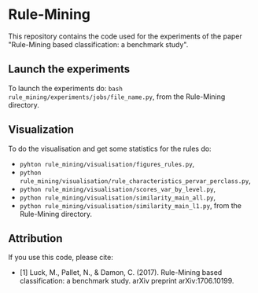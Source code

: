 # Rule-Mining

This repository contains the code used for the experiments of the paper "Rule-Mining based classification: a benchmark study".

## Launch the experiments
To launch the experiments do: `bash rule_mining/experiments/jobs/file_name.py`, from the Rule-Mining directory.

## Visualization
To do the visualisation and get some statistics for the rules do:
- `pyhton rule_mining/visualisation/figures_rules.py`,
- `python rule_mining/visualisation/rule_characteristics_pervar_perclass.py`,
- `python rule_mining/visualisation/scores_var_by_level.py`,
- `python rule_mining/visualisation/similarity_main_all.py`,
- `python rule_mining/visualisation/similarity_main_l1.py`,
from the Rule-Mining directory.

## Attribution
If you use this code, please cite:

- [1] Luck, M., Pallet, N., & Damon, C. (2017). Rule-Mining based classification: a benchmark study. arXiv preprint arXiv:1706.10199.
